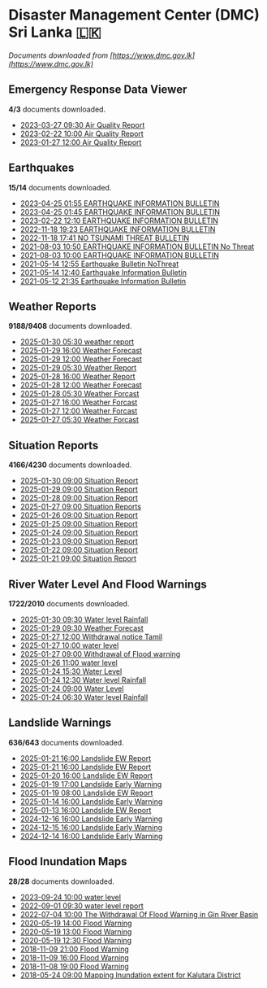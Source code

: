 # Disaster Management Center (DMC) Sri Lanka :sri_lanka:

*Documents downloaded from [https://www.dmc.gov.lk](https://www.dmc.gov.lk)*

## Emergency Response Data Viewer

**4/3** documents downloaded.

* [2023-03-27 09:30 Air Quality Report](data/emergency-response-data-viewer/20230327.0930.air-quality-report.pdf)
* [2023-02-22 10:00 Air Quality Report](data/emergency-response-data-viewer/20230222.1000.air-quality-report.pdf)
* [2023-01-27 12:00 Air Quality Report](data/emergency-response-data-viewer/20230127.1200.air-quality-report.pdf)

## Earthquakes

**15/14** documents downloaded.

* [2023-04-25 01:55 EARTHQUAKE INFORMATION BULLETIN](data/earthquakes/20230425.0155.earthquake-information-bulletin.pdf)
* [2023-04-25 01:45 EARTHQUAKE INFORMATION BULLETIN](data/earthquakes/20230425.0145.earthquake-information-bulletin.pdf)
* [2023-02-22 12:10 EARTHQUAKE INFORMATION BULLETIN](data/earthquakes/20230222.1210.earthquake-information-bulletin.pdf)
* [2022-11-18 19:23 EARTHQUAKE INFORMATION BULLETIN](data/earthquakes/20221118.1923.earthquake-information-bulletin.pdf)
* [2022-11-18 17:41 NO TSUNAMI THREAT BULLETIN](data/earthquakes/20221118.1741.no-tsunami-threat-bulletin.pdf)
* [2021-08-03 10:50 EARTHQUAKE INFORMATION BULLETIN No Threat](data/earthquakes/20210803.1050.earthquake-information-bulletin-no-threat.pdf)
* [2021-08-03 10:00 EARTHQUAKE INFORMATION BULLETIN](data/earthquakes/20210803.1000.earthquake-information-bulletin.pdf)
* [2021-05-14 12:55 Earthquake Bulletin NoThreat](data/earthquakes/20210514.1255.earthquake-bulletin-nothreat.pdf)
* [2021-05-14 12:40 Earthquake Information Bulletin](data/earthquakes/20210514.1240.earthquake-information-bulletin.pdf)
* [2021-05-12 21:35 Earthquake Information Bulletin](data/earthquakes/20210512.2135.earthquake-information-bulletin.pdf)

## Weather Reports

**9188/9408** documents downloaded.

* [2025-01-30 05:30 weather report](data/weather-reports/20250130.0530.weather-report.pdf)
* [2025-01-29 16:00 Weather Forecast](data/weather-reports/20250129.1600.weather-forecast.pdf)
* [2025-01-29 12:00 Weather Forecast](data/weather-reports/20250129.1200.weather-forecast.pdf)
* [2025-01-29 05:30 Weather Report](data/weather-reports/20250129.0530.weather-report.pdf)
* [2025-01-28 16:00 Weather Report](data/weather-reports/20250128.1600.weather-report.pdf)
* [2025-01-28 12:00 Weather Forecast](data/weather-reports/20250128.1200.weather-forecast.pdf)
* [2025-01-28 05:30 Weather Forcast](data/weather-reports/20250128.0530.weather-forcast.pdf)
* [2025-01-27 16:00 Weather Forcast](data/weather-reports/20250127.1600.weather-forcast.pdf)
* [2025-01-27 12:00 Weather Forcast](data/weather-reports/20250127.1200.weather-forcast.pdf)
* [2025-01-27 05:30 Weather Forcast](data/weather-reports/20250127.0530.weather-forcast.pdf)

## Situation Reports

**4166/4230** documents downloaded.

* [2025-01-30 09:00 Situation Report](data/situation-reports/20250130.0900.situation-report.pdf)
* [2025-01-29 09:00 Situation Report](data/situation-reports/20250129.0900.situation-report.pdf)
* [2025-01-28 09:00 Situation Report](data/situation-reports/20250128.0900.situation-report.pdf)
* [2025-01-27 09:00 Situation Reports](data/situation-reports/20250127.0900.situation-reports.pdf)
* [2025-01-26 09:00 Situation Report](data/situation-reports/20250126.0900.situation-report.pdf)
* [2025-01-25 09:00 Situation Report](data/situation-reports/20250125.0900.situation-report.pdf)
* [2025-01-24 09:00 Situation Report](data/situation-reports/20250124.0900.situation-report.pdf)
* [2025-01-23 09:00 Situation Report](data/situation-reports/20250123.0900.situation-report.pdf)
* [2025-01-22 09:00 Situation Report](data/situation-reports/20250122.0900.situation-report.pdf)
* [2025-01-21 09:00 Situation Report](data/situation-reports/20250121.0900.situation-report.pdf)

## River Water Level And Flood Warnings

**1722/2010** documents downloaded.

* [2025-01-30 09:30 Water level  Rainfall](data/river-water-level-and-flood-warnings/20250130.0930.water-level-rainfall.jpg)
* [2025-01-29 09:30 Weather Forecast](data/river-water-level-and-flood-warnings/20250129.0930.weather-forecast.jpg)
* [2025-01-27 12:00 Withdrawal notice Tamil](data/river-water-level-and-flood-warnings/20250127.1200.withdrawal-notice-tamil.pdf)
* [2025-01-27 10:00 water level](data/river-water-level-and-flood-warnings/20250127.1000.water-level.jpg)
* [2025-01-27 09:00 Withdrawal of Flood warning](data/river-water-level-and-flood-warnings/20250127.0900.withdrawal-of-flood-warning.pdf)
* [2025-01-26 11:00 water level](data/river-water-level-and-flood-warnings/20250126.1100.water-level.jpg)
* [2025-01-24 15:30 Water Level](data/river-water-level-and-flood-warnings/20250124.1530.water-level.jpg)
* [2025-01-24 12:30 Water level  Rainfall](data/river-water-level-and-flood-warnings/20250124.1230.water-level-rainfall.jpg)
* [2025-01-24 09:00 Water Level](data/river-water-level-and-flood-warnings/20250124.0900.water-level.jpg)
* [2025-01-24 06:30 Water level  Rainfall](data/river-water-level-and-flood-warnings/20250124.0630.water-level-rainfall.jpg)

## Landslide Warnings

**636/643** documents downloaded.

* [2025-01-21 16:00 Landslide EW Report](data/landslide-warnings/20250121.1600.landslide-ew-report.pdf)
* [2025-01-21 16:00 Landslide EW Report](data/landslide-warnings/20250121.1600.landslide-ew-report.pdf)
* [2025-01-20 16:00 Landslide EW Report](data/landslide-warnings/20250120.1600.landslide-ew-report.pdf)
* [2025-01-19 17:00 Landslide Early Warning](data/landslide-warnings/20250119.1700.landslide-early-warning.pdf)
* [2025-01-19 08:00 Landslide EW Report](data/landslide-warnings/20250119.0800.landslide-ew-report.pdf)
* [2025-01-14 16:00 Landslide Early Warning](data/landslide-warnings/20250114.1600.landslide-early-warning.pdf)
* [2025-01-13 16:00 Landslide EW Report](data/landslide-warnings/20250113.1600.landslide-ew-report.pdf)
* [2024-12-16 16:00 Landslide Early Warning](data/landslide-warnings/20241216.1600.landslide-early-warning.pdf)
* [2024-12-15 16:00 Landslide Early Warning](data/landslide-warnings/20241215.1600.landslide-early-warning.pdf)
* [2024-12-14 16:00 Landslide Early Warning](data/landslide-warnings/20241214.1600.landslide-early-warning.pdf)

## Flood Inundation Maps

**28/28** documents downloaded.

* [2023-09-24 10:00 water level](data/flood-inundation-maps/20230924.1000.water-level.pdf)
* [2022-09-01 09:30 water level report](data/flood-inundation-maps/20220901.0930.water-level-report.pdf)
* [2022-07-04 10:00 The Withdrawal Of Flood Warning in Gin River Basin](data/flood-inundation-maps/20220704.1000.the-withdrawal-of-flood-warning-in-gin-river-basin.pdf)
* [2020-05-19 14:00 Flood Warning](data/flood-inundation-maps/20200519.1400.flood-warning.pdf)
* [2020-05-19 13:00 Flood Warning](data/flood-inundation-maps/20200519.1300.flood-warning.pdf)
* [2020-05-19 12:30 Flood Warning](data/flood-inundation-maps/20200519.1230.flood-warning.pdf)
* [2018-11-09 21:00 Flood Warning](data/flood-inundation-maps/20181109.2100.flood-warning.PDF)
* [2018-11-09 16:00 Flood Warning](data/flood-inundation-maps/20181109.1600.flood-warning.PDF)
* [2018-11-08 19:00 Flood Warning](data/flood-inundation-maps/20181108.1900.flood-warning.PDF)
* [2018-05-24 09:00 Mapping Inundation extent for Kalutara District](data/flood-inundation-maps/20180524.0900.mapping-inundation-extent-for-kalutara-district.pdf)
